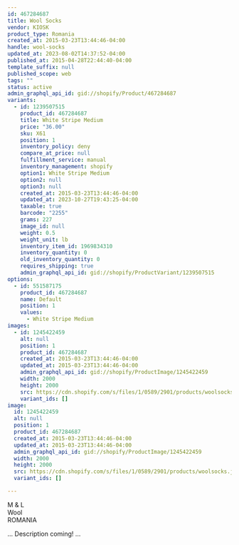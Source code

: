 ```yaml
---
id: 467284687
title: Wool Socks
vendor: KIOSK
product_type: Romania
created_at: 2015-03-23T13:44:46-04:00
handle: wool-socks
updated_at: 2023-08-02T14:37:52-04:00
published_at: 2015-04-28T22:44:40-04:00
template_suffix: null
published_scope: web
tags: ""
status: active
admin_graphql_api_id: gid://shopify/Product/467284687
variants:
  - id: 1239507515
    product_id: 467284687
    title: White Stripe Medium
    price: "36.00"
    sku: X61
    position: 1
    inventory_policy: deny
    compare_at_price: null
    fulfillment_service: manual
    inventory_management: shopify
    option1: White Stripe Medium
    option2: null
    option3: null
    created_at: 2015-03-23T13:44:46-04:00
    updated_at: 2023-10-27T19:43:25-04:00
    taxable: true
    barcode: "2255"
    grams: 227
    image_id: null
    weight: 0.5
    weight_unit: lb
    inventory_item_id: 1969834310
    inventory_quantity: 0
    old_inventory_quantity: 0
    requires_shipping: true
    admin_graphql_api_id: gid://shopify/ProductVariant/1239507515
options:
  - id: 551587175
    product_id: 467284687
    name: Default
    position: 1
    values:
      - White Stripe Medium
images:
  - id: 1245422459
    alt: null
    position: 1
    product_id: 467284687
    created_at: 2015-03-23T13:44:46-04:00
    updated_at: 2015-03-23T13:44:46-04:00
    admin_graphql_api_id: gid://shopify/ProductImage/1245422459
    width: 2000
    height: 2000
    src: https://cdn.shopify.com/s/files/1/0589/2901/products/woolsocks.jpeg?v=1427132686
    variant_ids: []
image:
  id: 1245422459
  alt: null
  position: 1
  product_id: 467284687
  created_at: 2015-03-23T13:44:46-04:00
  updated_at: 2015-03-23T13:44:46-04:00
  admin_graphql_api_id: gid://shopify/ProductImage/1245422459
  width: 2000
  height: 2000
  src: https://cdn.shopify.com/s/files/1/0589/2901/products/woolsocks.jpeg?v=1427132686
  variant_ids: []

---
```


M & L  
Wool  
ROMANIA

... Description coming! ...